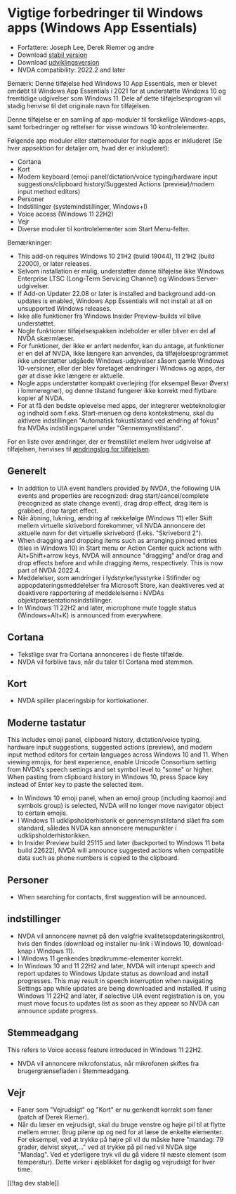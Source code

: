 # Vigtige forbedringer til Windows apps (Windows App Essentials) #

* Forfattere: Joseph Lee, Derek Riemer og andre
* Download [stabil version][1]
* Download [udviklingsversion][2]
* NVDA compatibility: 2022.2 and later

Bemærk: Denne tilføjelse hed Windows 10 App Essentials, men er blevet omdøbt
til Windows App Essentials i 2021 for at understøtte Windows 10 og
fremtidige udgivelser som Windows 11. Dele af dette tilføjelsesprogram vil
stadig henvise til det originale navn for tilføjelsen.

Denne tilføjelse er en samling af app-moduler til forskellige Windows-apps,
samt forbedringer og rettelser for visse windows 10 kontrolelementer.

Følgende app moduler eller støttemoduler for nogle apps er inkluderet (Se
hver appsektion for detaljer om, hvad der er inkluderet):

* Cortana
* Kort
* Modern keyboard (emoji panel/dictation/voice typing/hardware input
  suggestions/clipboard history/Suggested Actions (preview)/modern input
  method editors)
* Personer
* Indstillinger (systemindstillinger, Windows+I)
* Voice access (Windows 11 22H2)
* Vejr
* Diverse moduler til kontrolelementer som Start Menu-felter.

Bemærkninger:

* This add-on requires Windows 10 21H2 (build 19044), 11 21H2 (build 22000),
  or later releases.
* Selvom installation er mulig, understøtter denne tilføjelse ikke Windows
  Enterprise LTSC (Long-Term Servicing Channel) og Windows
  Server-udgivelser.
* If Add-on Updater 22.08 or later is installed and background add-on
  updates is enabled, Windows App Essentials will not install at all on
  unsupported Windows releases.
* Ikke alle funktioner fra Windows Insider Preview-builds vil blive
  understøttet.
* Nogle funktioner tilføjelsespakken indeholder er eller bliver en del af
  NVDA skærmlæser.
* For funktioner, der ikke er anført nedenfor, kan du antage, at funktioner
  er en del af NVDA, ikke længere kan anvendes, da tilføjelsesprogrammet
  ikke understøtter udgåede Windows-udgivelser såsom gamle Windows
  10-versioner, eller der blev foretaget ændringer i Windows og apps, der
  gør at disse ikke længere er aktuelle.
* Nogle apps understøtter kompakt overlejring (for eksempel Bevar Øverst i
  lommeregner), og denne tilstand fungerer ikke korrekt med flytbare kopier
  af NVDA.
* For at få den bedste oplevelse med apps, der integrerer webteknologier og
  indhold som f.eks. Start-menuen og dens kontekstmenu, skal du aktivere
  indstillingen "Automatisk fokustilstand ved ændring af fokus" fra NVDAs
  indstillingspanel under "Gennemsynstilstand".

For en liste over ændringer, der er fremstillet mellem hver udgivelse af
tilføjelsen, henvises til [ændringslog for tilføjelsen][3].

## Generelt

* In addition to UIA event handlers provided by NVDA, the following UIA
  events and properties are recognized: drag start/cancel/complete
  (recognized as state change event), drag drop effect, drag item is
  grabbed, drop target effect.
* Når åbning, lukning, ændring af rækkefølge (Windows 11) eller Skift mellem
  virtuelle skrivebord forekommer, vil NVDA annoncere det aktuelle navn for
  det virtuelle skrivebord (f.eks. "Skrivebord 2").
* When dragging and dropping items such as arranging pinned entries (tiles
  in Windows 10) in Start menu or Action Center quick actions with
  Alt+Shift+arrow keys, NVDA will announce "dragging" and/or drag and drop
  effects before and while dragging items, respectively. This is now part of
  NVDA 2022.4.
* Meddelelser, som ændringer i lydstyrke/lysstyrke i Stifinder og
  appopdateringsmeddelelser fra Microsoft Store, kan deaktiveres ved at
  deaktivere rapportering af meddelelserne i NVDAs
  objektpræsentationsindstillinger.
* In Windows 11 22H2 and later, microphone mute toggle status
  (Windows+Alt+K) is announced from everywhere.

## Cortana

* Tekstlige svar fra Cortana annonceres i de fleste tilfælde.
* NVDA vil forblive tavs, når du taler til Cortana med stemmen.

## Kort

* NVDA spiller placeringsbip for kortlokationer.

## Moderne tastatur

This includes emoji panel, clipboard history, dictation/voice typing,
hardware input suggestions, suggested actions (preview), and modern input
method editors for certain languages across Windows 10 and 11. When viewing
emojis, for best experience, enable Unicode Consortium setting from NVDA's
speech settings and set symbol level to "some" or higher. When pasting from
clipboard history in Windows 10, press Space key instead of Enter key to
paste the selected item.

* In Windows 10 emoji panel, when an emoji group (including kaomoji and
  symbols group) is selected, NVDA will no longer move navigator object to
  certain emojis.
* I Windows 11 udklipsholderhistorik er gennemsynstilstand slået fra som
  standard, således NVDA kan annoncere menupunkter i
  udklipsholderhistorikken.
* In Insider Preview build 25115 and later (backported to Windows 11 beta
  build 22622), NVDA will announce suggested actions when compatible data
  such as phone numbers is copied to the clipboard.

## Personer

* When searching for contacts, first suggestion will be announced.

## indstillinger

* NVDA vil annoncere navnet på den valgfrie kvalitetsopdateringskontrol,
  hvis den findes (download og installer nu-link i Windows 10, download-knap
  i Windows 11).
* I Windows 11 genkendes brødkrumme-elementer korrekt.
* In Windows 10 and 11 22H2 and later, NVDA will interupt speech and report
  updates to Windows Update status as download and install progresses. This
  may result in speech interruption when navigating Settings app while
  updates are being downloaded and installed. If using Windows 11 22H2 and
  later, if selective UIA event registration is on, you must move focus to
  updates list as soon as they appear so NVDA can announce update progress.

## Stemmeadgang

This refers to Voice access feature introduced in Windows 11 22H2.

* NVDA vil annoncere mikrofonstatus, når mikrofonen skiftes fra
  brugergrænsefladen i Stemmeadgang.

## Vejr

* Faner som "Vejrudsigt" og "Kort" er nu genkendt korrekt som faner (patch
  af Derek Riemer).
* Når du læser en vejrudsigt, skal du bruge venstre og højre pil til at
  flytte mellem emner. Brug pilene op og ned for at læse de enkelte
  elementer. For eksempel, ved at trykke på højre pil vil du måske høre
  "mandag: 79 grader, delvist skyet,..." ved at trykke på pil ned vil NVDA
  sige "Mandag". Ved et yderligere tryk vil du gå videre til næste element
  (som temperatur). Dette virker i øjeblikket for daglig og vejrudsigt for
  hver time.

[[!tag dev stable]]

[1]: https://addons.nvda-project.org/files/get.php?file=w10

[2]: https://addons.nvda-project.org/files/get.php?file=w10-dev

[3]: https://github.com/josephsl/wintenapps/wiki/w10changelog

